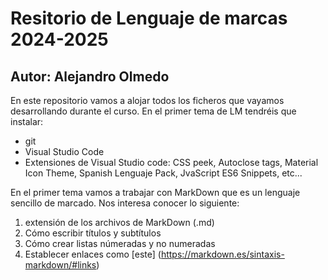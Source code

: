 # Resitorio de Lenguaje de marcas 2024-2025
## Autor: Alejandro Olmedo

En este repositorio vamos a alojar todos los ficheros que vayamos desarrollando durante el curso. En el primer tema de LM tendréis que instalar:
- git
- Visual Studio Code
- Extensiones de Visual Studio code: CSS peek, Autoclose tags, Material Icon Theme, Spanish Lenguaje Pack, JvaScript ES6 Snippets, etc...

En el primer tema vamos a trabajar con MarkDown que es un lenguaje sencillo de marcado. Nos interesa conocer lo siguiente: 
1. extensión de los archivos de MarkDown (.md)
2. Cómo escribir títulos y subtítulos
3. Cómo crear listas númeradas y no numeradas
4. Establecer enlaces como [este] (https://markdown.es/sintaxis-markdown/#links)